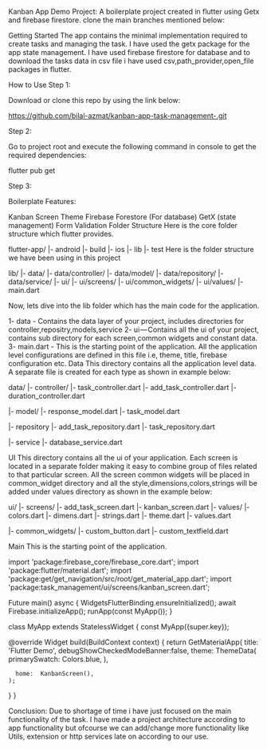 Kanban App Demo Project:
A boilerplate project created in flutter using Getx and firebase firestore. clone the main branches mentioned below:

Getting Started
The app contains the minimal implementation required to create tasks and managing the task. I have used the getx package for the app state management.
I have used firebase firestore for database and to download the tasks data in csv file i have used csv,path_provider,open_file packages in flutter.

How to Use
Step 1:

Download or clone this repo by using the link below:

https://github.com/bilal-azmat/kanban-app-task-management-.git

Step 2:

Go to project root and execute the following command in console to get the required dependencies:

flutter pub get 

Step 3:

Boilerplate Features:

Kanban Screen
Theme
Firebase Forestore (For database)
GetX (state management)
Form Validation
Folder Structure
Here is the core folder structure which flutter provides.

flutter-app/
|- android
|- build
|- ios
|- lib
|- test
Here is the folder structure we have been using in this project

lib/
|- data/
|- data/controller/
|- data/model/
|- data/repository/
|- data/service/
|- ui/
|- ui/screens/
|- ui/common_widgets/
|- ui/values/
|- main.dart

Now, lets dive into the lib folder which has the main code for the application.

1- data - Contains the data layer of your project, includes directories for controller,repositry,models,service
2- ui — Contains all the ui of your project, contains sub directory for each screen,common widgets and constant data.
3- main.dart - This is the starting point of the application. All the application level configurations are defined in this file i.e, theme, title, firebase configuration etc.
Data
This directory contains all the application level data. A separate file is created for each type as shown in example below:


data/
|- controller/
    |- task_controller.dart
    |- add_task_controller.dart
    |- duration_controller.dart
   
|- model/
    |- response_model.dart
    |- task_model.dart

    
|- repository
    |- add_task_repository.dart
    |- task_repository.dart
    
|- service
    |- database_service.dart

    
UI
This directory contains all the ui of your application. Each screen is located in a separate folder making it easy to combine group of files related to that particular screen. All the screen common widgets will be placed in common_widget directory and all the style,dimensions,colors,strings will be added under values directory as shown in the example below:

ui/
|- screens/
   |- add_task_screen.dart
   |- kanban_screen.dart
|- values/
   |- colors.dart
   |- dimens.dart
   |- strings.dart
   |- theme.dart
   |- values.dart
   
|- common_widgets/
   |- custom_button.dart
   |- custom_textfield.dart


Main
This is the starting point of the application.

import 'package:firebase_core/firebase_core.dart';
import 'package:flutter/material.dart';
import 'package:get/get_navigation/src/root/get_material_app.dart';
import 'package:task_management/ui/screens/kanban_screen.dart';

Future<void> main() async {
  WidgetsFlutterBinding.ensureInitialized();
  await Firebase.initializeApp();
  runApp(const MyApp());
}

class MyApp extends StatelessWidget {
  const MyApp({super.key});

  @override
  Widget build(BuildContext context) {
    return GetMaterialApp(
      title: 'Flutter Demo',
      debugShowCheckedModeBanner:false,
      theme: ThemeData(
        primarySwatch: Colors.blue,
      ),

      home:  KanbanScreen(),
    );
  }
}


Conclusion:
Due to shortage of time i have just focused on the main functionality of the task. I have made a project architecture according to app functionality but ofcourse we can add/change more functionality like Utils, extension or http services late on according to our use.  


